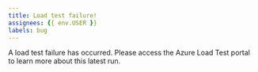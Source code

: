 ```yaml
---
title: Load test failure!
assignees: {{ env.USER }} 
labels: bug
---
```

A load test failure has occurred. Please access the Azure Load Test portal to learn more about this latest run.
